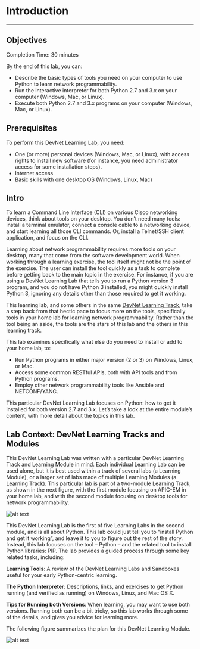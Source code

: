 
# Introduction
----------------

## Objectives

Completion Time: 30 minutes

By the end of this lab, you can:

-   Describe the basic types of tools you need on your computer to use Python to learn network programmability.
-   Run the interactive interpreter for both Python 2.7 and 3.x on your computer (Windows, Mac, or Linux).
-   Execute both Python 2.7 and 3.x programs on your computer (Windows, Mac, or Linux).

## Prerequisites
To perform this DevNet Learning Lab, you need:

-   One (or more) personal devices (Windows, Mac, or Linux), with access rights to install new software (for instance, you need administrator access for some installation steps).
-   Internet access
-   Basic skills with one desktop OS (Windows, Linux, Mac)

## Intro

To learn a Command Line Interface (CLI) on various Cisco networking devices, think about tools on your desktop. You don’t need many tools: install a terminal emulator, connect a console cable to a networking device, and start learning all those CLI commands. Or, install a Telnet/SSH client application, and focus on the CLI.

Learning about network programmability requires more tools on your desktop, many that come from the software development world. When working through a learning exercise, the tool itself might not be the point of the exercise. The user can install the tool quickly as a task to complete before getting back to the main topic in the exercise. For instance, if you are using a DevNet Learning Lab that tells you to run a Python version 3 program, and you do not have Python 3 installed, you might quickly install Python 3, ignoring any details other than those required to get it working.

This learning lab, and some others in the same [DevNet Learning Track](https://learninglabs.cisco.com/tracks/home-lab), take a step back from that hectic pace to focus more on the tools, specifically tools in your home lab for learning network programmability. Rather than the tool being an aside, the tools are the stars of this lab and the others in this learning track.

This lab examines specifically what else do you need to install or add to your home lab, to:

-   Run Python programs in either major version (2 or 3) on Windows, Linux, or Mac.
-   Access some common RESTful APIs, both with API tools and from Python programs.
-   Employ other network programmability tools like Ansible and NETCONF/YANG.

This particular DevNet Learning Lab focuses on Python: how to get it installed for both version 2.7 and 3.x. Let’s take a look at the entire module’s content, with more detail about the topics in this lab.

## Lab Context: DevNet Learning Tracks and Modules

This DevNet Learning Lab was written with a particular DevNet Learning Track and Learning Module in mind. Each individual Learning Lab can be used alone, but it is best used within a track of several labs (a Learning Module), or a larger set of labs made of multiple Learning Modules (a Learning Track). This particular lab is part of a two-module Learning Track, as shown in the next figure, with the first module focusing on APIC-EM in your home lab, and with the second module focusing on desktop tools for network programmability.

![alt text](/posts/files/02-python-01-home-lab-python/assets/images/desktop-1-01.png)

This DevNet Learning Lab is the first of five Learning Labs in the second module, and is all about Python. This lab could just tell you to “install Python and get it working”, and leave it to you to figure out the rest of the story. Instead, this lab focuses on the tool – Python – and the related tool to install Python libraries: PIP. The lab provides a guided process through some key related tasks, including:

**Learning Tools**: A review of the DevNet Learning Labs and Sandboxes useful for your early Python-centric learning.

**The Python Interpreter**: Descriptions, links, and exercises to get Python running (and verified as running) on Windows, Linux, and Mac OS X.

**Tips for Running both Versions**: When learning, you may want to use both versions. Running both can be a bit tricky, so this lab works through some of the details, and gives you advice for learning more.

The following figure summarizes the plan for this DevNet Learning Module.

![alt text](/posts/files/02-python-01-home-lab-python/assets/images/desktop-1-02.png)
